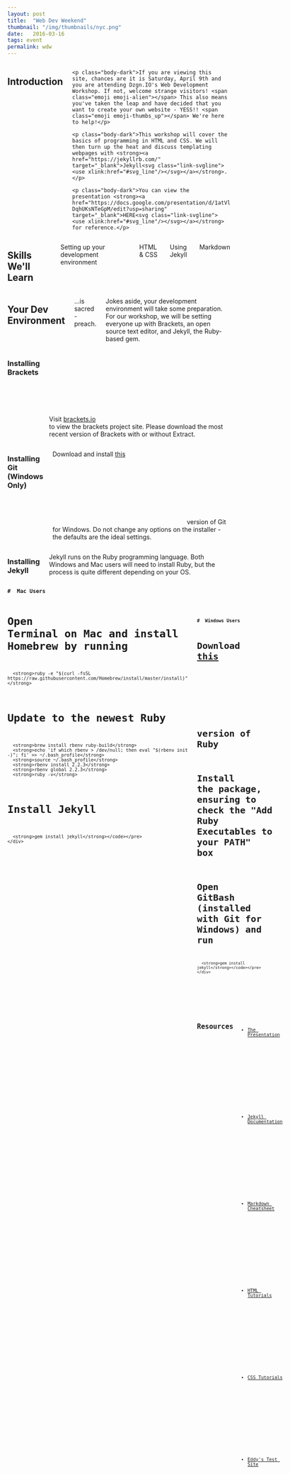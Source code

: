 ```yaml
---
layout: post
title:  "Web Dev Weekend"
thumbnail: "/img/thumbnails/nyc.png"
date:   2016-03-16
tags: event
permalink: wdw
---
```


<div class="row">
  <div class="small-12 columns link-svgline">
    <h2 class="body-dark">Introduction</h2>

    <p class="body-dark">If you are viewing this site, chances are it is Saturday, April 9th and you are attending Dzgn.IO's Web Development Workshop. If not, welcome strange visitors! <span class="emoji emoji-alien"></span> This also means you've taken the leap and have decided that you want to create your own website - YESS!! <span class="emoji emoji-thumbs_up"></span> We're here to help!</p>

    <p class="body-dark">This workshop will cover the basics of programming in HTML and CSS. We will then turn up the heat and discuss templating webpages with <strong><a href="https://jekyllrb.com/" target="_blank">Jekyll<svg class="link-svgline"><use xlink:href="#svg_line"/></svg></a></strong>.</p>

    <p class="body-dark">You can view the presentation <strong><a href="https://docs.google.com/presentation/d/1atVlVMFR8oGAXJKRoR78Op2sxHMyvD-DqhUKsNTeGpM/edit?usp=sharing" target="_blank">HERE<svg class="link-svgline"><use xlink:href="#svg_line"/></svg></a></strong> for reference.</p>
  </div>
</div>

<div class="row">
  <div class="small-12 columns link-svgline">
    <h2 class="body-dark">Skills We'll Learn</h2>
    <p class="body-dark"><span class="emoji emoji-ballot_box_with_check"></span> Setting up your development environment</p>
    <p class="body-dark"><span class="emoji emoji-ballot_box_with_check"></span> HTML &amp; CSS</p>
    <p class="body-dark"><span class="emoji emoji-ballot_box_with_check"></span> Using Jekyll</p>
    <p class="body-dark"><span class="emoji emoji-ballot_box_with_check"></span> Markdown</p>
  </div>
</div>

<div class="row">
  <div class="small-12 columns link-svgline">
    <h2 class="body-dark">Your Dev Environment</h2>
    <p class="body-dark">...is sacred - preach. <span class="emoji emoji-pray"></span></p>
    <p class="body-dark">Jokes aside, your development environment will take some preparation. For our workshop, we will be setting everyone up with Brackets, an open source text editor, and Jekyll, the Ruby-based gem.</p>
  </div>
</div>

<div class="row">
  <div class="small-12 columns link-svgline">
    <h3 class="body-dark">Installing Brackets</h3>
    <p class="body-dark">Visit <a href="http://brackets.io/" target="_blank">brackets.io<svg class="link-svgline"><use xlink:href="#svg_line"/></svg></a> to view the brackets project site. Please download the most recent version of Brackets with or without Extract.</p>
  </div>
</div>

<div class="row">
  <div class="small-12 columns link-svgline">
    <h3 class="body-dark">Installing Git (Windows Only)</h3>
    <p class="body-dark">Download and install <a href="https://github.com/git-for-windows/git/releases/download/v2.8.1.windows.1/Git-2.8.1-64-bit.exe" target="_blank">this<svg class="link-svgline"><use xlink:href="#svg_line"/></svg></a> version of Git for Windows. Do not change any options on the installer - the defaults are the ideal settings.</p>
  </div>
</div>

<div class="row">
  <div class="small-12 columns link-svgline">
    <h3 class="body-dark">Installing Jekyll</h3>
    <p class="body-dark">Jekyll runs on the Ruby programming language. Both Windows and Mac users will need to install Ruby, but the process is quite different depending on your OS.</p>
  </div>
</div>

<div class="row">
  <div class="small-12 medium-12 large-12 columns link-svgline">
    <div class="code-block">
      <pre><code><strong>#  Mac Users</strong>
        
 #  Open Terminal on Mac and install Homebrew by running
 
      <strong>ruby -e "$(curl -fsSL https://raw.githubusercontent.com/Homebrew/install/master/install)"</strong>

 # Update to the newest Ruby

      <strong>brew install rbenv ruby-build</strong>
      <strong>echo 'if which rbenv > /dev/null; then eval "$(rbenv init -)"; fi' >> ~/.bash_profile</strong>
      <strong>source ~/.bash_profile</strong>
      <strong>rbenv install 2.2.3</strong>
      <strong>rbenv global 2.2.3</strong>
      <strong>ruby -v</strong>
      
 # Install Jekyll
      
      <strong>gem install jekyll</strong></code></pre>
    </div>
  </div>

  <div class="small-12 medium-12 large-12 columns code link-svgline">
    <div class="code-block">
      <pre><code><strong>#  Windows Users</strong>
        
 #  Download <a href="http://dl.bintray.com/oneclick/rubyinstaller/rubyinstaller-2.2.4-x64.exe">this<svg class="link-svgline"><use xlink:href="#svg_line"/></svg></a> version of Ruby
 #  Install the package, ensuring to check the "Add Ruby Executables to your PATH" box
 #  Open GitBash (installed with Git for Windows) and run
 
      <strong>gem install jekyll</strong></code></pre>
    </div>
  </div>
</div>

<div class="row">
  <div class="small-12 columns link-svgline">
    <h2 class="body-dark">Resources</h2>
    <ul>
      <li><a href="https://docs.google.com/presentation/d/1atVlVMFR8oGAXJKRoR78Op2sxHMyvD-DqhUKsNTeGpM/edit?usp=sharing" target="_blank">The Presentation<svg class="link-svgline"><use xlink:href="#svg_line"/></svg></a></li>
      <li><a href="https://jekyllrb.com/" target="_blank">Jekyll Documentation<svg class="link-svgline"><use xlink:href="#svg_line"/></svg></a></li>
      <li><a href="https://jekyllrb.com/" target="_blank">Markdown Cheatsheet<svg class="link-svgline"><use xlink:href="#svg_line"/></svg></a></li>
      <li><a href="http://www.w3schools.com/html/default.asp" target="_blank">HTML Tutorials<svg class="link-svgline"><use xlink:href="#svg_line"/></svg></a></li>
      <li><a href="http://www.w3schools.com/css/default.asp" target="_blank">CSS Tutorials<svg class="link-svgline"><use xlink:href="#svg_line"/></svg></a></li>
      <li><a href="https://github.com/eddymankim/testSite" target="_blank">Eddy's Test Site<svg class="link-svgline"><use xlink:href="#svg_line"/></svg></a></li>
    </ul>
  </div>
</div>
